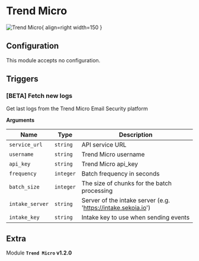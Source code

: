 # Trend Micro

![Trend Micro](/assets/playbooks/library/trend-micro.png){ align=right width=150 }



## Configuration

This module accepts no configuration.

## Triggers

### [BETA] Fetch new logs

Get last logs from the Trend Micro Email Security platform

**Arguments**

| Name      |  Type   |  Description  |
| --------- | ------- | --------------------------- |
| `service_url` | `string` | API service URL |
| `username` | `string` | Trend Micro username |
| `api_key` | `string` | Trend Micro api_key |
| `frequency` | `integer` | Batch frequency in seconds |
| `batch_size` | `integer` | The size of chunks for the batch processing |
| `intake_server` | `string` | Server of the intake server (e.g. 'https://intake.sekoia.io') |
| `intake_key` | `string` | Intake key to use when sending events |


## Extra

Module **`Trend Micro` v1.2.0**